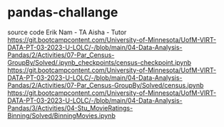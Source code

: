 # pandas-challange

source code 
Erik Nam - TA
Aisha - Tutor
https://git.bootcampcontent.com/University-of-Minnesota/UofM-VIRT-DATA-PT-03-2023-U-LOLC/-/blob/main/04-Data-Analysis-Pandas/2/Activities/07-Par_Census-GroupBy/Solved/.ipynb_checkpoints/census-checkpoint.ipynb
https://git.bootcampcontent.com/University-of-Minnesota/UofM-VIRT-DATA-PT-03-2023-U-LOLC/-/blob/main/04-Data-Analysis-Pandas/2/Activities/07-Par_Census-GroupBy/Solved/census.ipynb
https://git.bootcampcontent.com/University-of-Minnesota/UofM-VIRT-DATA-PT-03-2023-U-LOLC/-/blob/main/04-Data-Analysis-Pandas/3/Activities/04-Stu_MovieRatings-Binning/Solved/BinningMovies.ipynb

